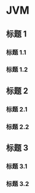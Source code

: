 # JVM

## 标题 1

### 标题 1.1

### 标题 1.2

## 标题 2

### 标题 2.1

### 标题 2.2

## 标题 3 <!-- {docsify-ignore} -->

### 标题 3.1

### 标题 3.2